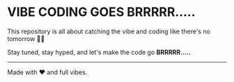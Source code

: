 # VIBE CODING GOES BRRRRR.....

This repository is all about catching the vibe and coding like there's
no tomorrow 🚀✨

Stay tuned, stay hyped, and let's make the code go **BRRRRR.....**

------------------------------------------------------------------------

Made with ❤️ and full vibes.
